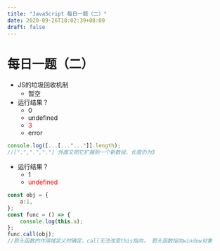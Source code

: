 ```yaml
---
title: "JavaScript 每日一题（二）"
date: 2020-09-26T18:02:39+08:00
draft: false
---
```

# 每日一题（二）
- JS的垃圾回收机制
    + 暂空
- 运行结果？
    + 0
    + undefined
    + <span style="color:red">3</span>
    + error
```js
console.log([...[..."..."]].length);
//[".",".","."] 外面又把它扩展到一个新数组，长度仍为3
```
- 运行结果？
    + 1
    + <span style="color:red">undefined</span>

```js
const obj = {
    a:1,
};
const func = () => {
    console.log(this.a);
};
func.call(obj);
//箭头函数的作用域定义时确定，call无法改变this指向， 箭头函数指向window对象
```